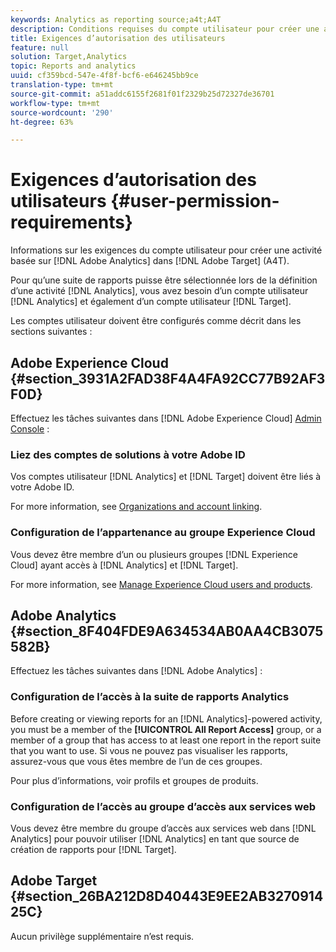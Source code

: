 ```yaml
---
keywords: Analytics as reporting source;a4t;A4T
description: Conditions requises du compte utilisateur pour créer une activité basée sur Adobe Analytics dans Adobe Target (A4T).
title: Exigences d’autorisation des utilisateurs
feature: null
solution: Target,Analytics
topic: Reports and analytics
uuid: cf359bcd-547e-4f8f-bcf6-e646245bb9ce
translation-type: tm+mt
source-git-commit: a51addc6155f2681f01f2329b25d72327de36701
workflow-type: tm+mt
source-wordcount: '290'
ht-degree: 63%

---
```



# Exigences d’autorisation des utilisateurs {#user-permission-requirements}

Informations sur les exigences du compte utilisateur pour créer une activité basée sur [!DNL Adobe Analytics] dans [!DNL Adobe Target] (A4T).

Pour qu’une suite de rapports puisse être sélectionnée lors de la définition d’une activité [!DNL Analytics], vous avez besoin d’un compte utilisateur [!DNL Analytics] et également d’un compte utilisateur [!DNL Target].

Les comptes utilisateur doivent être configurés comme décrit dans les sections suivantes :

## Adobe Experience Cloud {#section_3931A2FAD38F4A4FA92CC77B92AF3F0D}

Effectuez les tâches suivantes dans [!DNL Adobe Experience Cloud] [Admin Console](https://adminconsole.adobe.com) :

### Liez des comptes de solutions à votre Adobe ID

Vos comptes utilisateur [!DNL Analytics] et [!DNL Target] doivent être liés à votre Adobe ID.

For more information, see [Organizations and account linking](https://docs.adobe.com/help/en/core-services/interface/manage-users-and-products/organizations.html).

### Configuration de l’appartenance au groupe Experience Cloud

Vous devez être membre d’un ou plusieurs groupes [!DNL Experience Cloud] ayant accès à [!DNL Analytics] et [!DNL Target].

For more information, see [Manage Experience Cloud users and products](https://docs.adobe.com/content/help/en/core-services/interface/manage-users-and-products/admin-getting-started.html).

## Adobe Analytics {#section_8F404FDE9A634534AB0AA4CB3075582B}

Effectuez les tâches suivantes dans [!DNL Adobe Analytics] :

### Configuration de l’accès à la suite de rapports Analytics

Before creating or viewing reports for an [!DNL Analytics]-powered activity, you must be a member of the **[!UICONTROL All Report Access]** group, or a member of a group that has access to at least one report in the report suite that you want to use. Si vous ne pouvez pas visualiser les rapports, assurez-vous que vous êtes membre de l’un de ces groupes.

Pour plus d’informations, voir profils et groupes [](https://docs.adobe.com/content/help/en/core-services/interface/manage-users-and-products/admin-getting-started.html#section_AB50558124D541CF80A0D3D76D35A4BF)de produits.

### Configuration de l’accès au groupe d’accès aux services web

Vous devez être membre du groupe d’accès aux services web dans [!DNL Analytics] pour pouvoir utiliser [!DNL Analytics] en tant que source de création de rapports pour [!DNL Target].

## Adobe Target {#section_26BA212D8D40443E9EE2AB327091425C}

Aucun privilège supplémentaire n’est requis.
